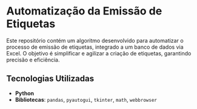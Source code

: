 # Automatização da Emissão de Etiquetas

Este repositório contém um algoritmo desenvolvido para automatizar o processo de emissão de etiquetas, integrado a um banco de dados via Excel. O objetivo é simplificar e agilizar a criação de etiquetas, garantindo precisão e eficiência.

## Tecnologias Utilizadas

- **Python**
- **Bibliotecas**: `pandas`, `pyautogui`, `tkinter`, `math`, `webbrowser`
